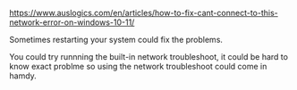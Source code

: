 https://www.auslogics.com/en/articles/how-to-fix-cant-connect-to-this-network-error-on-windows-10-11/

Sometimes restarting your system could fix the problems.

You could try runnning the built-in network troubleshoot, it could be hard to know exact problme so using the network troubleshoot could come in hamdy. 
